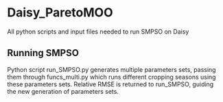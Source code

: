 # Daisy_ParetoMOO
All python scripts and input files needed to run SMPSO on Daisy

## Running SMPSO
Python script run_SMPSO.py generates multiple parameters sets, passing them through funcs_multi.py which runs different cropping seasons using these parameters sets. Relative RMSE is returned to run_SMPSO, guiding the new generation of parameters sets.
